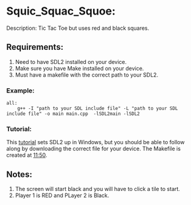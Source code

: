 # Squic_Squac_Squoe:
Description: Tic Tac Toe but uses red and black squares.
## Requirements:
1. Need to have SDL2 installed on your device.
2. Make sure you have Make installed on your device.
3. Must have a makefile with the correct path to your SDL2.
### Example:
```
all:
	g++ -I "path to your SDL include file" -L "path to your SDL include file" -o main main.cpp  -lSDL2main -lSDL2
```
### Tutorial:
This [tutorial](https://www.youtube.com/watch?v=9Ca-RVPwnBE) sets SDL2 up in Windows, but you should be able to follow along by downloading the correct file for your device. The Makefile is created at [11:50](https://youtu.be/9Ca-RVPwnBE?t=710).


## Notes:
1. The screen will start black and you will have to click a tile to start.
2. Player 1 is RED and PLayer 2 is Black.